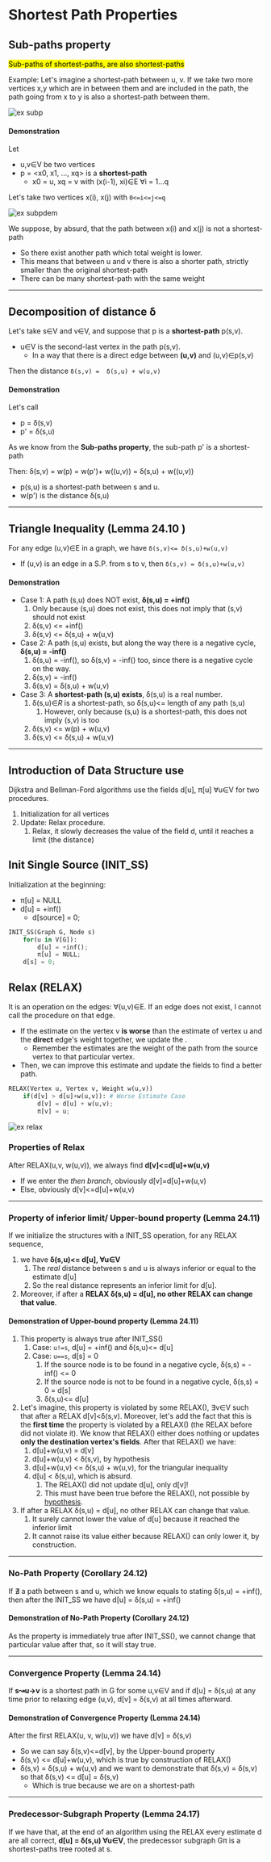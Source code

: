 # Shortest Path Properties

## Sub-paths property
<mark>Sub-paths of shortest-paths, are also shortest-paths</mark>

Example: Let's imagine a shortest-path between u, v. If we take
two more vertices x,y which are in between them and are included in the
path, the path going from x to y is also a shortest-path between them.

![ex subp](https://github.com/PayThePizzo/DataStrutucures-Algorithms/blob/main/Resources/exsubp.png?raw=TRUE)

#### Demonstration

Let 
* u,v∈V be two vertices
* p = <x0, x1, ..., xq> is a **shortest-path** 
  * x0 = u, xq = v with (x(i-1), xi)∈E ∀i = 1...q

Let's take two vertices x(i), x(j) with `0<=i<=j<=q` 

![ex subpdem](https://github.com/PayThePizzo/DataStrutucures-Algorithms/blob/main/Resources/exsubpdem.png?raw=TRUE)

We suppose, by absurd, that the path between x(i) and x(j) is not a shortest-path
* So there exist another path which total weight is lower.
* This means that between u and v there is also a shorter path, strictly 
smaller than the original shortest-path
* There can be many shortest-path with the same weight

---

## Decomposition of distance δ

Let's take s∈V and v∈V, and suppose that p is a **shortest-path** p(s,v).
* u∈V is the second-last vertex in the path p(s,v).
  * In a way that there is a direct edge between **(u,v)** and (u,v)∈p(s,v)

Then the distance `δ(s,v) =  δ(s,u) + w(u,v)`

#### Demonstration
Let's call 
* p = δ(s,v)
* p' = δ(s,u)

As we know from the **Sub-paths property**, the sub-path p' is a shortest-path

Then: δ(s,v) = w(p) = w(p')+ w((u,v)) = δ(s,u) + w((u,v))
* p(s,u) is a shortest-path between s and u.
* w(p') is the distance δ(s,u)

---

## Triangle Inequality (Lemma 24.10 )
For any edge (u,v)∈E in a graph, we have `δ(s,v)<= δ(s,u)+w(u,v)`
* If (u,v) is an edge in a S.P. from s to v, then `δ(s,v) = δ(s,u)+w(u,v)`

#### Demonstration
* Case 1: A path (s,u) does NOT exist, **δ(s,u) = +inf()** 
  1. Only because (s,u) does not exist, this does not imply that (s,v) should not exist
  2. δ(s,v) <= +inf() 
  3. δ(s,v) <= δ(s,u) + w(u,v)
* Case 2: A path (s,u) exists, but along the way there is a negative cycle, **δ(s,u) = -inf()**
  1. δ(s,u) = -inf(), so δ(s,v) = -inf() too, since there is a negative cycle on the way.
  2. δ(s,v) = -inf()
  3. δ(s,v) = δ(s,u) + w(u,v)
* Case 3: A **shortest-path (s,u) exists**, δ(s,u) is a real number.
  1. δ(s,u)∈*R* is a shortest-path, so δ(s,u)<= length of any path (s,u)
     1. However, only because (s,u) is a shortest-path, this does not imply (s,v) is too 
  2. δ(s,v) <= w(p) + w(u,v)
  3. δ(s,v) <=  δ(s,u) + w(u,v)

---

## Introduction of Data Structure use
Dijkstra and Bellman-Ford algorithms use the fields d[u], π[u] ∀u∈V for two procedures.
1. Initialization for all vertices
2. Update: Relax procedure.
   1. Relax, it slowly decreases the value of the field d, until it reaches a limit (the distance)

## Init Single Source (INIT_SS)
Initialization at the beginning:
* π[u] = NULL
* d[u] = +inf()
  * d[source] = 0;

```python
INIT_SS(Graph G, Node s)
    for(u in V[G]):
        d[u] = +inf();
        π[u] = NULL;
    d[s] = 0;
```

## Relax (RELAX)
It is an operation on the edges: ∀(u,v)∈E. If an edge does not exist, I cannot call the 
procedure on that edge.
* If the estimate on the vertex v **is worse** than the estimate of vertex u and the **direct**
edge's weight together, we update the .
  * Remember the estimates are the weight of the path from the source vertex to that particular vertex.
* Then, we can improve this estimate and update the fields to find a better path. 

```python
RELAX(Vertex u, Vertex v, Weight w(u,v))
    if(d[v] > d[u]+w(u,v)): # Worse Estimate Case
        d[v] = d[u] + w(u,v);
        π[v] = u;
```

![ex relax](https://github.com/PayThePizzo/DataStrutucures-Algorithms/blob/main/Resources/exrelax.png?raw=TRUE)

### Properties of Relax
After RELAX(u,v, w(u,v)), we always find **d[v]<=d[u]+w(u,v)**
* If we enter the *then branch*, obviously d[v]=d[u]+w(u,v)
* Else, obviously d[v]<=d[u]+w(u,v)

---

### Property of inferior limit/ Upper-bound property (Lemma 24.11)
If we initialize the structures with a INIT_SS operation, for any RELAX sequence, 
1. we have **δ(s,u)<= d[u], ∀u∈V**
   1. The _real_ distance between s and u is always inferior or equal to the estimate d[u]
   2. So the real distance represents an inferior limit for d[u].
2. Moreover, if after a **RELAX δ(s,u) = d[u], no other RELAX can change that value**.

#### Demonstration of Upper-bound property (Lemma 24.11)
1. This property is always true after INIT_SS()
   1. Case: `u!=s`, d[u] = +inf() and δ(s,u)<= d[u]
   2. Case: `u==s`, d[s] = 0
      1. If the source node is to be found in a negative cycle, δ(s,s) = -inf() <= 0
      2. If the source node is not to be found in a negative cycle, δ(s,s) = 0 = d[s]
      3. δ(s,u)<= d[u] 
2. Let's imagine, this property is violated by some RELAX(), ∃v∈V such that after a RELAX d[v]<δ(s,v). 
Moreover, let's add the fact that this is the **first time** the property is violated by a RELAX() (the RELAX before did not violate it). 
We know that RELAX() either does nothing or updates **only the destination vertex's fields**.
   After that RELAX() we have:
      1. d[u]+w(u,v) = d[v]
      2. d[u]+w(u,v) < δ(s,v), by hypothesis
      3. d[u]+w(u,v) <= δ(s,u) + w(u,v), for the triangular inequality
      4. d[u] < δ(s,u), which is absurd.
         1. The RELAX() did not update d[u], only d[v]!
         2. This must have been true before the RELAX(), not possible by [hypothesis]().
3. If after a RELAX δ(s,u) = d[u], no other RELAX can change that value.
   1. It surely cannot lower the value of d[u] because it reached the inferior limit
   2. It cannot raise its value either because RELAX() can only lower it, by construction.
 
---

### No-Path Property (Corollary 24.12)
If ∄ a path between s and u, which we know equals to stating δ(s,u) = +inf(), then
after the INIT_SS we have d[u] = δ(s,u) = +inf()

#### Demonstration of No-Path Property (Corollary 24.12)
As the property is immediately true after INIT_SS(), we cannot change that particular value
after that, so it will stay true.

---

### Convergence Property (Lemma 24.14)
If **s↝u→v** is a shortest path in G for some u,v∈V and if d[u] = δ(s,u) at any time
prior to relaxing edge (u,v), d[v] = δ(s,v) at all times afterward.

#### Demonstration of Convergence Property (Lemma 24.14)
After the first RELAX(u, v, w(u,v)) we have d[v] = δ(s,v)
* So we can say δ(s,v)<=d[v], by the Upper-bound property
* δ(s,v) <= d[u]+w(u,v), which is true by construction of RELAX()
* δ(s,v) = δ(s,u) + w(u,v) and we want to demonstrate that δ(s,v) = δ(s,v) so that
  δ(s,v) <= d[u] = δ(s,v)
  * Which is true because we are on a shortest-path

---

### Predecessor-Subgraph Property (Lemma 24.17)
If we have that, at the end of an algorithm using the RELAX every estimate d are all correct, 
**d[u] = δ(s,u) ∀u∈V**, the predecessor subgraph Gπ is a shortest-paths tree rooted at s.
